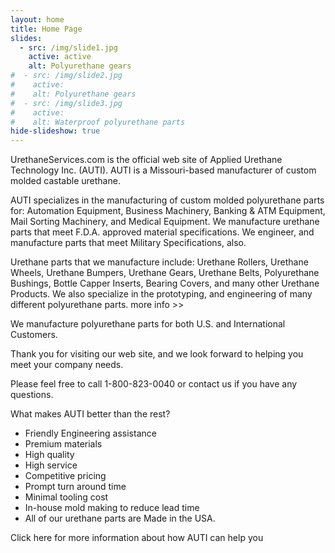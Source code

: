 ```yaml
---
layout: home
title: Home Page
slides:
  - src: /img/slide1.jpg
    active: active
    alt: Polyurethane gears
#  - src: /img/slide2.jpg
#    active: 
#    alt: Polyurethane gears
#  - src: /img/slide3.jpg
#    active: 
#    alt: Waterproof polyurethane parts
hide-slideshow: true
---
```


UrethaneServices.com is the official web site of Applied Urethane Technology Inc. (AUTI). AUTI is a Missouri-based manufacturer of custom molded castable urethane.

AUTI specializes in the manufacturing of custom molded polyurethane parts for: Automation Equipment, Business Machinery, Banking & ATM Equipment, Mail Sorting Machinery, and Medical Equipment. We manufacture urethane parts that meet F.D.A. approved material specifications. We engineer, and manufacture parts that meet Military Specifications, also.

Urethane parts that we manufacture include: Urethane Rollers, Urethane Wheels, Urethane Bumpers, Urethane Gears, Urethane Belts, Polyurethane Bushings, Bottle Capper Inserts, Bearing Covers, and many other Urethane Products. We also specialize in the prototyping, and engineering of many different polyurethane parts. more info >>

We manufacture polyurethane parts for both U.S. and International Customers.

Thank you for visiting our web site, and we look forward to helping you meet your company needs.

Please feel free to call 1-800-823-0040 or contact us if you have any questions.

What makes AUTI better than the rest?

- Friendly Engineering assistance
- Premium materials
- High quality
- High service
- Competitive pricing
- Prompt turn around time
- Minimal tooling cost
- In-house mold making to reduce lead time
- All of our urethane parts are Made in the USA.

Click here for more information about how AUTI can help you